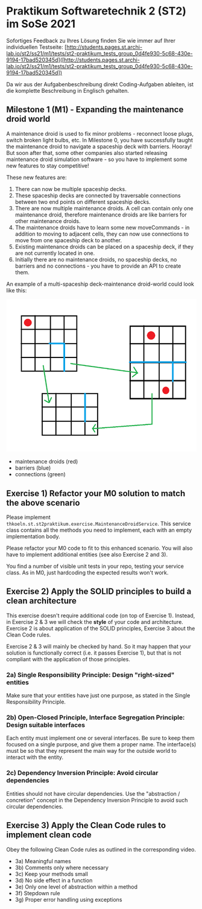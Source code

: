 # Praktikum Softwaretechnik 2 (ST2) im SoSe 2021

Sofortiges Feedback zu Ihres Lösung finden Sie wie immer auf Ihrer individuellen Testseite:
[http://students.pages.st.archi-lab.io/st2/ss21/m1/tests/st2-praktikum_tests_group_0d4fe930-5c68-430e-9194-17bad520345d]([http://students.pages.st.archi-lab.io/st2/ss21/m1/tests/st2-praktikum_tests_group_0d4fe930-5c68-430e-9194-17bad520345d])

Da wir aus der Aufgabenbeschreibung direkt Coding-Aufgaben ableiten, ist die komplette Beschreibung in Englisch
gehalten. 

## Milestone 1 (M1) - Expanding the maintenance droid world

A maintenance droid is used to fix minor problems - reconnect loose plugs, switch broken light bulbs, etc. 
In Milestone 0, you have successfully taught the maintenance droid to navigate a spaceship deck with barriers. Hooray!
But soon after that, some other companies also started releasing maintenance droid simulation software - so you have to 
implement some new features to stay competitive!

These new features are:
1. There can now be multiple spaceship decks.
1. These spaceship decks are connected by traversable connections between two end points on different spaceship decks.   
1. There are now multiple maintenance droids. A cell can contain only one maintenance droid, therefore maintenance droids 
    are like barriers for other maintenance droids.   
1. The maintenance droids have to learn some new moveCommands - in addition to moving to adjacent cells, they can now use 
    connections to move from one spaceship deck to another.
1. Existing maintenance droids can be placed on a spaceship deck, if they are not currently located in one. 
1. Initially there are no maintenance droids, no spaceship decks, no barriers and no connections - you have to provide an API to create them.

An example of a multi-spaceship deck-maintenance droid-world could look like this:

![spaceship deck](src/main/resources/explanationM1.png)

* maintenance droids (red)
* barriers (blue)
* connections (green)



## Exercise 1) Refactor your M0 solution to match the above scenario

Please implement `thkoeln.st.st2praktikum.exercise.MaintenanceDroidService`. This service class contains all the methods 
you need to implement, each with an empty implementation body. 

Please refactor your M0 code to fit to this enhanced scenario. You will also have to implement additional entities (see also Exercise 2 and 3). 

You find a number of visible unit tests in your repo, testing your service class. As in M0, just hardcoding the expected 
results won't work. 


## Exercise 2) Apply the SOLID principles to build a clean architecture

This exercise doesn't require additional code (on top of Exercise 1). Instead, in Exercise 2 & 3 we will check
the **style** of your code and architecture. Exercise 2 is about application of the SOLID principles, Exercise 3 about
the Clean Code rules. 

Exercise 2 & 3 will mainly be checked by hand. So it may happen that your solution is functionally correct (i.e.
it passes Exercise 1), but that is not compliant with the application of those principles.  

### 2a) Single Responsibility Principle: Design "right-sized" entities

Make sure that your entities have just one purpose, as stated in the Single Responsibility Principle.

### 2b) Open-Closed Principle, Interface Segregation Principle: Design suitable interfaces

Each entity must implement one or several interfaces. Be sure to keep them focused on a single purpose, and give 
them a proper name. The interface(s) must be so that they represent the main way for the outside world to interact
with the entity. 

### 2c) Dependency Inversion Principle: Avoid circular dependencies

Entities should not have circular dependencies. Use the "abstraction / concretion" concept in the Dependency Inversion 
Principle to avoid such circular dependencies.


## Exercise 3) Apply the Clean Code rules to implement clean code

Obey the following Clean Code rules as outlined in the corresponding video.

* 3a) Meaningful names
* 3b) Comments only where necessary
* 3c) Keep your methods small
* 3d) No side effect in a function
* 3e) Only one level of abstraction within a method
* 3f) Stepdown rule
* 3g) Proper error handling using exceptions






